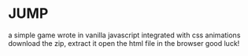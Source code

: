 # JUMP
a simple game wrote in vanilla javascript integrated with css animations
download the zip, extract it
open the html file in the browser
good luck!
